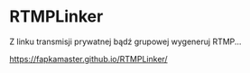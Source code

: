 # RTMPLinker
Z linku transmisji prywatnej bądź grupowej wygeneruj RTMP...

https://fapkamaster.github.io/RTMPLinker/
